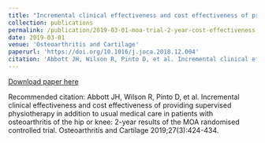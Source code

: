 ```yaml
---
title: "Incremental clinical effectiveness and cost effectiveness of providing supervised physiotherapy in addition to usual medical care in patients with osteoarthritis of the hip or knee: 2-year results of the MOA randomised controlled trial"
collection: publications
permalink: /publication/2019-03-01-moa-trial-2-year-cost-effectiveness
date: 2019-03-01
venue: 'Osteoarthritis and Cartilage'
paperurl: 'https://doi.org/10.1016/j.joca.2018.12.004'
citation: 'Abbott JH, Wilson R, Pinto D, et al. Incremental clinical effectiveness and cost effectiveness of providing supervised physiotherapy in addition to usual medical care in patients with osteoarthritis of the hip or knee: 2-year results of the MOA randomised controlled trial. Osteoarthritis and Cartilage 2019;27(3):424-434.'
---
```


<a href='https://doi.org/10.1016/j.joca.2018.12.004'>Download paper here</a>

Recommended citation: Abbott JH, Wilson R, Pinto D, et al. Incremental clinical effectiveness and cost effectiveness of providing supervised physiotherapy in addition to usual medical care in patients with osteoarthritis of the hip or knee: 2-year results of the MOA randomised controlled trial. Osteoarthritis and Cartilage 2019;27(3):424-434.